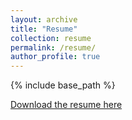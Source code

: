 ```yaml
---
layout: archive
title: "Resume"
collection: resume
permalink: /resume/
author_profile: true
---
```


{% include base_path %}

[Download the resume here]("https://github.com/suryapilla/suryapilla.github.io/blob/master/_resume/Resume_Surya_Pilla.pdf")